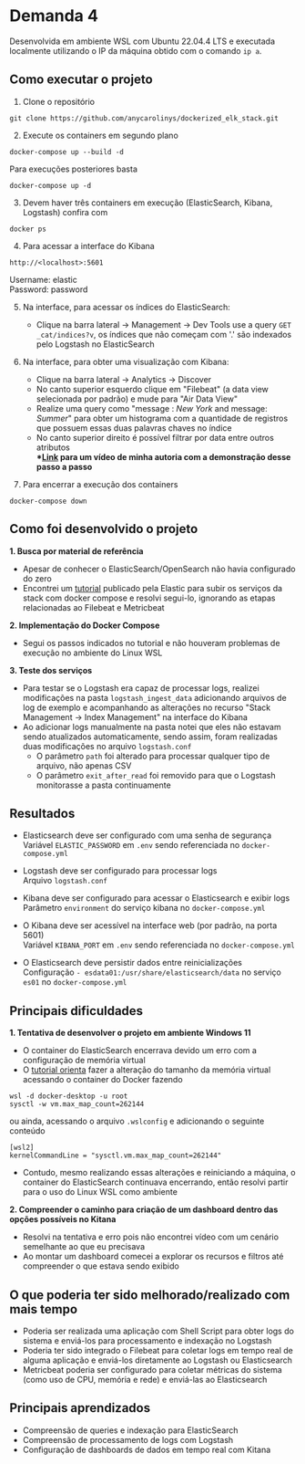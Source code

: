 # Demanda 4  

Desenvolvida em ambiente WSL com Ubuntu 22.04.4 LTS e executada localmente utilizando o IP da máquina obtido com o comando ```ip a```.  

## **Como executar o projeto**  

1. Clone o repositório
```
git clone https://github.com/anycarolinys/dockerized_elk_stack.git
```

2. Execute os containers em segundo plano 
```
docker-compose up --build -d 
```
Para execuções posteriores basta
```
docker-compose up -d 
```
3. Devem haver três containers em execução (ElasticSearch, Kibana, Logstash) confira com
```
docker ps
```

4. Para acessar a interface do Kibana 
```
http://<localhost>:5601
```
Username: elastic  
Password: password  

5. Na interface, para acessar os índices do ElasticSearch: 
    - Clique na barra lateral -> Management -> Dev Tools use a query ```GET _cat/indices?v```, os índices que não começam com '.' são indexados pelo Logstash no ElasticSearch
6. Na interface, para obter uma visualização com Kibana:  
    - Clique na barra lateral -> Analytics -> Discover
    - No canto superior esquerdo clique em "Filebeat" (a data view selecionada por padrão) e mude para "Air Data View"
    - Realize uma query como "message : *New York* and message: *Summer*" para obter um histograma com a quantidade de registros que possuem essas duas palavras chaves no índice
    - No canto superior direito é possível filtrar por data entre outros atributos  
    **\*[Link](https://youtu.be/VZqmJKEcG-0) para um vídeo de minha autoria com a demonstração desse passo a passo**

7. Para encerrar a execução dos containers  
```
docker-compose down
```

## **Como foi desenvolvido o projeto**  
**1. Busca por material de referência**
- Apesar de conhecer o ElasticSearch/OpenSearch não havia configurado do zero
- Encontrei um [tutorial](https://www.elastic.co/blog/getting-started-with-the-elastic-stack-and-docker-compose
) publicado pela Elastic para subir os serviços da stack com docker compose e resolvi segui-lo, ignorando as etapas relacionadas ao Filebeat e Metricbeat  

**2. Implementação do Docker Compose**  
- Segui os passos indicados no tutorial e não houveram problemas de execução no ambiente do Linux WSL  

**3. Teste dos serviços**  
- Para testar se o Logstash era capaz de processar logs, realizei modificações na pasta ```logstash_ingest_data``` adicionando arquivos de log de exemplo e acompanhando as alterações no recurso "Stack Management -> Index Management" na interface do Kibana  
- Ao adicionar logs manualmente na pasta notei que eles não estavam sendo atualizados automaticamente, sendo assim, foram realizadas duas modificações no arquivo ```logstash.conf```
    - O parâmetro ```path``` foi alterado para processar qualquer tipo de arquivo, não apenas CSV
    - O parâmetro ```exit_after_read``` foi removido para que o Logstash monitorasse a pasta continuamente  

## **Resultados**
- Elasticsearch deve ser configurado com uma senha de segurança  
Variável ```ELASTIC_PASSWORD``` em ```.env``` sendo referenciada no ```docker-compose.yml```  

- Logstash deve ser configurado para processar logs  
Arquivo ```logstash.conf```

- Kibana deve ser configurado para acessar o Elasticsearch e exibir logs  
Parâmetro ```environment``` do serviço kibana no ```docker-compose.yml```  

- O Kibana deve ser acessível na interface web (por padrão, na porta 5601)  
Variável ```KIBANA_PORT``` em ```.env``` sendo referenciada no ```docker-compose.yml```  

- O Elasticsearch deve persistir dados entre reinicializações  
Configuração ```- esdata01:/usr/share/elasticsearch/data``` no serviço ```es01``` no ```docker-compose.yml```  

## **Principais dificuldades**  
**1. Tentativa de desenvolver o projeto em ambiente Windows 11**
- O container do ElasticSearch encerrava devido um erro com a configuração de memória virtual
- O [tutorial orienta](https://www.elastic.co/guide/en/elasticsearch/reference/current/docker.html#_windows_with_docker_desktop_wsl_2_backend) fazer a alteração do tamanho da memória virtual acessando o container do Docker fazendo  
```
wsl -d docker-desktop -u root
sysctl -w vm.max_map_count=262144
```
ou ainda, acessando o arquivo ```.wslconfig``` e adicionando o seguinte conteúdo 
```
[wsl2]
kernelCommandLine = "sysctl.vm.max_map_count=262144"
```
- Contudo, mesmo realizando essas alterações e reiniciando a máquina, o container do ElasticSearch continuava encerrando, então resolvi partir para o uso do Linux WSL como ambiente

**2. Compreender o caminho para criação de um dashboard dentro das opções possíveis no Kitana**
- Resolvi na tentativa e erro pois não encontrei vídeo com um cenário semelhante ao que eu precisava
- Ao montar um dashboard comecei a explorar os recursos e filtros até compreender o que estava sendo exibido

## **O que poderia ter sido melhorado/realizado com mais tempo**  
- Poderia ser realizada uma aplicação com Shell Script para obter logs do sistema e enviá-los para processamento e indexação no Logstash  
- Poderia ter sido  integrado o Filebeat para coletar logs em tempo real de alguma aplicação e enviá-los diretamente ao Logstash ou Elasticsearch  
- Metricbeat poderia ser configurado para coletar métricas do sistema (como uso de CPU, memória e rede) e enviá-las ao Elasticsearch  

## **Principais aprendizados**

- Compreensão de queries e indexação para ElasticSearch
- Compreensão de processamento de logs com Logstash
- Configuração de dashboards de dados em tempo real com Kitana
